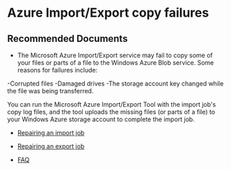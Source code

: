 
<properties
	pageTitle="Issues with copy at Azure datacenter"
	description="Ship disks to/from Azure datacenter"
	service="microsoft.importexport.jobs"
	resource=""
	authors="madhuri n"
	ms.author="madhn"
	displayOrder=""
	selfHelpType="generic"
	supportTopicIds="32738673,32738674,32738688"
	resourceTags=""
	productPesIds="17082"
	cloudEnvironments="public,fairfax"
	articleId="3"
	ownershipId="StorageMediaEdge_ImportExport"
/>

# Azure Import/Export copy failures

## **Recommended Documents**

* The Microsoft Azure Import/Export service may fail to copy some of your files or parts of a file to the Windows Azure Blob service. Some reasons for failures include:

-Corrupted files
-Damaged drives
-The storage account key changed while the file was being transferred.

You can run the Microsoft Azure Import/Export Tool with the import job's copy log files, and the tool uploads the missing files (or parts of a file) to your Windows Azure storage account to complete the import job.

* [Repairing an import job](https://docs.microsoft.com/azure/storage/common/storage-import-export-tool-repairing-an-import-job-v1)<br>

* [Repairing an export job](https://docs.microsoft.com/azure/storage/common/storage-import-export-tool-repairing-an-export-job-v1?toc=/azure/storage/blobs/toc.json)<br>

* [FAQ](https://docs.microsoft.com/azure/storage/common/storage-import-export-service-faq?toc=/azure/storage/blobs/toc.json#miscellaneous)<br>